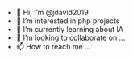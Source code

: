 - 👋 Hi, I’m @jdavid2019
- 👀 I’m interested in php projects
- 🌱 I’m currently learning about IA
- 💞️ I’m looking to collaborate on ...
- 📫 How to reach me ...

<!---
jdavid2019/jdavid2019 is a ✨ special ✨ repository because its `README.md` (this file) appears on your GitHub profile.
You can click the Preview link to take a look at your changes.
--->
